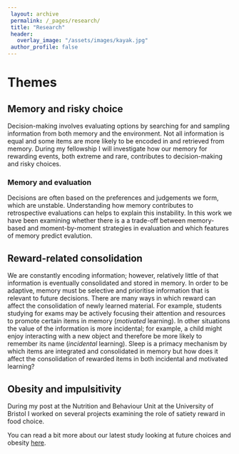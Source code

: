 ```yaml
---
 layout: archive
 permalink: /_pages/research/
 title: "Research"
 header:
   overlay_image: "/assets/images/kayak.jpg"
 author_profile: false  
---
```


# Themes

## Memory and risky choice 

Decision-making involves evaluating options by searching for and sampling information from both memory and the
environment. Not all information is equal and some items are more likely to be encoded in and retrieved from
memory.  During my fellowship I will investigate how our memory for rewarding events, both extreme and rare, contributes to decision-making and risky choices. 

### Memory and evaluation

Decisions are often based on the  preferences and judgements we form, which are unstable. Understanding how memory contributes to retrospective evaluations can helps to explain this instability. In this work we have been examining whether there is a a trade-off between memory-based and moment-by-moment strategies in evaluation and which features of memory predict evalution. 

## Reward-related consolidation

We are constantly encoding information; however, relatively little of that information is eventually consolidated and stored in memory. In order to be adaptive, memory must be selective and prioritise information that is relevant to future decisions. There are many ways in which reward can affect the consolidation of newly learned material. For example, students studying for exams may be actively focusing their attention and resources to promote certain items in memory (*motivated* learning). In other situations the value of the information is more incidental; for example, a child might enjoy interacting with a new object and therefore be more likely to remember its name (*incidental* learning). Sleep is a primacy mechanism by which items are integrated and consolidated in memory but how does it affect the consolidation of rewarded items in both incidental and motivated learning?

## Obesity and impulsitivity

During my post at the Nutrition and Behaviour Unit at the University of Bristol I worked on several projects examining the role of satiety reward in food choice.

You can read a bit more about our latest study looking at future choices and obesity [here](https://scienmag.com/obese-and-overweight-less-likely-to-consider-next-meal-when-making-portion-size-decisions/).  


